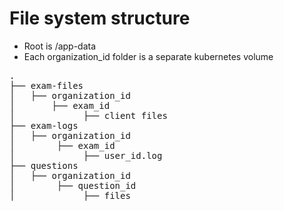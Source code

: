 # File system structure

* Root is /app-data
* Each organization_id folder is a separate kubernetes volume
<pre>
.
├── exam-files
│   ├── organization_id
│       ├── exam_id
│             ├── client files
├── exam-logs
│   ├── organization_id
│        ├── exam_id
│             ├── user_id.log
├── questions
│   ├── organization_id
│        ├── question_id
│             ├── files
</pre>